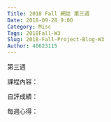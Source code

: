 ```yaml
---
Title: 2018 Fall 網誌 第三週
Date: 2018-09-28 9:00
Category: Misc
Tags: 2018Fall-W3
Slug: 2018-Fall-Project-Blog-W3
Author: 40623115
---
```


第三週

<!-- PELICAN_END_SUMMARY -->

課程內容：

自評成績：

每週心得：